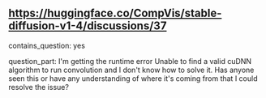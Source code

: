 ## https://huggingface.co/CompVis/stable-diffusion-v1-4/discussions/37

contains_question: yes

question_part: I'm getting the runtime error Unable to find a valid cuDNN algorithm to run convolution and I don't know how to solve it. Has anyone seen this or have any understanding of where it's coming from that I could resolve the issue?
